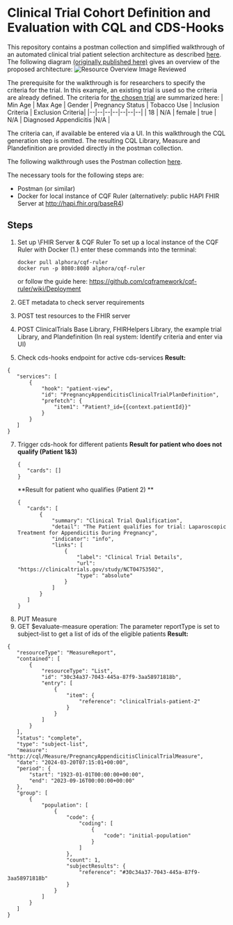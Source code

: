 # Clinical Trial Cohort Definition and Evaluation with CQL and CDS-Hooks

This repository contains a postman collection and simplified walkthrough of an automated clinical trial patient selection architecture as described [here](TODO.once.published). The following diagram [(originally published here)](TODO.once.published) gives an overview of the proposed architecture:
![Resource Overview Image Reviewed](https://github.com/1anja1/ClinicalTrialCQL/assets/109726549/baddf899-0a7c-48aa-b040-383ad52819ad)




The prerequisite for the walkthrough is for researchers to specify the criteria for the trial. In this example, an existing trial is used so the criteria are already defined. The criteria for [the chosen trial](https://www.clinicaltrials.gov/study/NCT04753502) are summarized here:
| Min Age | Max Age | Gender | Pregnancy Status | Tobacco Use | Inclusion Criteria | Exclusion Criteria|
|--|--|--|--|--|--|--|
| 18 | N/A  | female | true  | N/A | Diagnosed Appendicitis  |N/A  |


The criteria can, if available be entered via a UI. In this walkthrough the CQL generation step is omitted. The resulting CQL Library, Measure and Plandefinition are provided directly in the postman collection.


The following walkthrough uses the Postman collection [here](https://github.com/1anja1/ClinicalTrialCQL/blob/main/ClinicalTrialsCQL.postman_collection.json).

The necessary tools for the following steps are:
 - Postman (or similar)
 - Docker for local instance of CQF Ruler (alternatively: public HAPI FHIR Server at http://hapi.fhir.org/baseR4)


## Steps
 1. Set up \FHIR Server \& CQF Ruler
 To set up a local instance of the CQF Ruler with Docker (1.) enter these commands into the terminal:

    ``` 
    docker pull alphora/cqf-ruler
    docker run -p 8080:8080 alphora/cqf-ruler
    ```
	or follow the guide here: https://github.com/cqframework/cqf-ruler/wiki/Deployment
 3. GET metadata to check server requirements
 4. POST test resources to the FHIR server
 5. POST ClinicalTrials Base Library, FHIRHelpers Library, the example trial Library, and Plandefinition  (In real system: Identify criteria and enter via UI)
 6. Check cds-hooks endpoint for active cds-services
 **Result:**
 ```
 {
    "services": [
        {
            "hook": "patient-view",
            "id": "PregnancyAppendicitisClinicalTrialPlanDefinition",
            "prefetch": {
                "item1": "Patient?_id={{context.patientId}}"
            }
        }
    ]
}
 ```
 7. Trigger cds-hook for different patients
	 **Result for patient who does not qualify (Patient 1&3)**
	 ```
	 {
	    "cards": []
    }
	 ```
	 **Result for patient who qualifies (Patient 2) **
	 ```
	 {
	    "cards": [
	        {
	            "summary": "Clinical Trial Qualification",
	            "detail": "The Patient qualifies for trial: Laparoscopic Treatment for Appendicitis During Pregnancy",
	            "indicator": "info",
	            "links": [
	                {
	                    "label": "Clinical Trial Details",
	                    "url": "https://clinicaltrials.gov/study/NCT04753502",
	                    "type": "absolute"
	                }
	            ]
	        }
	    ]
    } 

 9. PUT Measure
 10. GET \$evaluate-measure operation: The parameter reportType is set to subject-list to get a list of ids of the eligible patients
 **Result:**
 ```
 {
    "resourceType": "MeasureReport",
    "contained": [
        {
            "resourceType": "List",
            "id": "30c34a37-7043-445a-87f9-3aa58971818b",
            "entry": [
                {
                    "item": {
                        "reference": "clinicalTrials-patient-2"
                    }
                }
            ]
        }
    ],
    "status": "complete",
    "type": "subject-list",
    "measure": "http://cql/Measure/PregnancyAppendicitisClinicalTrialMeasure",
    "date": "2024-03-20T07:15:01+00:00",
    "period": {
        "start": "1923-01-01T00:00:00+00:00",
        "end": "2023-09-16T00:00:00+00:00"
    },
    "group": [
        {
            "population": [
                {
                    "code": {
                        "coding": [
                            {
                                "code": "initial-population"
                            }
                        ]
                    },
                    "count": 1,
                    "subjectResults": {
                        "reference": "#30c34a37-7043-445a-87f9-3aa58971818b"
                    }
                }
            ]
        }
    ]
}
```





